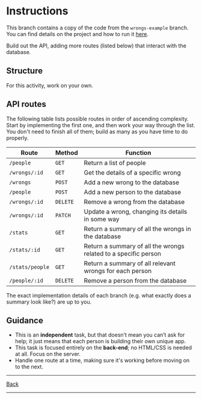 # Instructions  

This branch contains a copy of the code from the `wrongs-example` branch. You can find details on the project and how to run it [here](./project-instructions.md).

Build out the API, adding more routes (listed below) that interact with the database.

## Structure

For this activity, work on your own.

## API routes

The following table lists possible routes in order of ascending complexity. Start by implementing the first one, and then work your way through the list. You don't need to finish all of them; build as many as you have time to do properly.

| Route | Method | Function |
| --- | --- | --- |
| `/people` | `GET` | Return a list of people |
| `/wrongs/:id` | `GET` | Get the details of a specific wrong |
| `/wrongs` | `POST` | Add a new wrong to the database |
| `/people` | `POST` | Add a new person to the database |
| `/wrongs/:id` | `DELETE` | Remove a wrong from the database |
| `/wrongs/:id` | `PATCH` | Update a wrong, changing its details in some way |
| `/stats` | `GET` | Return a summary of all the wrongs in the database |
| `/stats/:id` | `GET` | Return a summary of all the wrongs related to a specific person |
| `/stats/people` | `GET` | Return a summary of all relevant wrongs for each person |
| `/people/:id` | `DELETE` | Remove a person from the database |

The exact implementation details of each branch (e.g. what exactly does a summary look like?) are up to you.

## Guidance

- This is an **independent** task, but that doesn’t mean you can’t ask for help; it just means that each person is building their own unique app.
- This task is focused entirely on the **back-end**; no HTML/CSS is needed at all. Focus on the server.
- Handle one route at a time, making sure it's working before moving on to the next.

---

[Back](./README.md)

---
